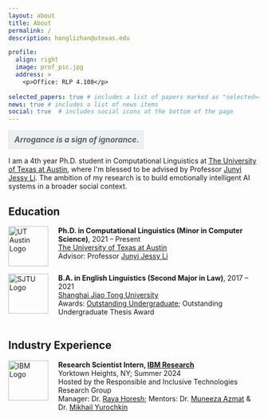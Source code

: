 ```yaml
---
layout: about
title: About
permalink: /
description: honglizhan@utexas.edu

profile:
  align: right
  image: prof_pic.jpg
  address: >
    <p>Office: RLP 4.108</p>
    
selected_papers: true # includes a list of papers marked as "selected={true}"
news: true # includes a list of news items
social: true  # includes social icons at the bottom of the page
---
```


<blockquote style="display: inline-block; margin: 0; padding: 10px; background-color: #ecf0f1; font-style: italic; font-size: 1.1em;"><strong><em>Arrogance is a sign of ignorance.</em></strong></blockquote>

I am a 4th year Ph.D. student in Computational Linguistics at <a href="https://www.utexas.edu/">The University of Texas at Austin</a>, where I'm blessed to be advised by Professor <a href="https://jessyli.com/">Junyi Jessy Li</a>. The ambition of my research is to build emotionally intelligent AI systems in a broader social context.

<div class="education">
  <h2>Education</h2>
    <div class="education-title" style="display: flex; align-items: flex-start; margin-top: 15px;">
      <img src="https://raw.githubusercontent.com/honglizhan/honglizhan.github.io/master/assets/img/University_of_Texas_at_Austin_logo.svg" alt="UT Austin Logo" style="width:80px; height:auto; margin-right:20px;">
      <div>
        <strong>Ph.D. in Computational Linguistics (Minor in Computer Science)</strong>, 2021 &ndash; Present
        <br>
        <a href="https://www.utexas.edu/">The University of Texas at Austin</a>
        <br>
        Advisor: Professor <a href="https://jessyli.com/">Junyi Jessy Li</a>
      </div>
    </div>
    <div class="education-title" style="display: flex; align-items: flex-start; margin-top: 15px;">
      <img src="https://raw.githubusercontent.com/honglizhan/honglizhan.github.io/master/assets/img/sjtu_banner_red.svg" alt="SJTU Logo" style="width:80px; height:auto; margin-right:20px;">
      <div>
        <strong>B.A. in English Linguistics (Second Major in Law)</strong>, 2017 &ndash; 2021
        <br>
        <a href="https://en.sjtu.edu.cn/">Shanghai Jiao Tong University</a>
        <br>
        Awards: <a href="https://sfl.sjtu.edu.cn/Data/View/5045">Outstanding Undergraduate</a>; Outstanding Undergraduate Thesis Award
      </div>
    </div>
</div>

<br/>

<div class="education">
  <h2>Industry Experience</h2>
  <div class="experience-title" style="display: flex; align-items: flex-start; margin-top: 15px;">
    <img src="https://upload.wikimedia.org/wikipedia/commons/5/51/IBM_logo.svg" alt="IBM Logo" style="width:80px; height:auto; margin-right:20px;">
    <div>
      <strong>Research Scientist Intern, <a href="https://research.ibm.com/">IBM Research</a></strong>
      <br>
      Yorktown Heights, NY; Summer 2024
      <br>
      Hosted by the Responsible and Inclusive Technologies Research Group
      <br>
      Manager: Dr. <a href="https://www.linkedin.com/in/raya-horesh/">Raya Horesh</a>; Mentors: Dr. <a href="https://www.linkedin.com/in/muneeza-azmat-b4702851">Muneeza Azmat</a> & Dr. <a href="https://moonfolk.github.io/">Mikhail Yurochkin</a>
    </div>
  </div>
</div>

<!---- 
<br/>

<div class="education">
  <h2>Research Highlights</h2>
    &ensp;&ensp;&ensp;&ensp;Understanding emotions is crucial in assessing one's well-being. How do people feel about and make sense of what took place in their lives during crises? In our work investigating emotional tolls caused by COVID-19 <a href="https://aclanthology.org/2022.emnlp-main.642/">(Zhan et al., EMNLP 2022)</a>, we developed models that could jointly predict fine-grained emotion given social media text, and generate a description of what triggered the emotion. Nevertheless, the same event can often result in different emotional experiences, based on an individual's subjective evaluations or appraisals.
    <br>
    &ensp;&ensp;&ensp;&ensp;In follow-up work <a href="https://aclanthology.org/2023.findings-emnlp.962/">(Zhan et al., EMNLP 2023 Findings)</a>, we found that state-of-the-art LLMs were on par with (and in some cases better than) lay people in uncovering the implicit cognitive information for emotional understanding. Having established such cognitive capabilities, we can subsequently zoom in on the specific negative appraisals which lead to negative emotions, and try to change them by offering targeted reappraisals. Based on the cognitive appraisal theories of emotions, this provides a precise, principled way to help regulate someone's emotions. In our most recent work <a href="https://arxiv.org/abs/2404.01288">(Zhan et al., 2024)</a>, we dived into instilling such cognitive reappraisal abilities into LLMs. Our extensive expert evaluations (with practicing psychologists holding advanced degrees) revealed that even LLMs at smaller scales (e.g., 7 billion) can generate cognitive reappraisals that significantly outperform human-written ones if we guide them with psychologically-informed instructions. These findings underscore the potential of AI systems for emotional support and mental well-being.
</div>
-->


<style>
  .education-title {
    overflow: auto;
  }
  .education-title:first-of-type {
    margin-top: 15px;
  }
  .education-title:nth-of-type(2) {
    margin-top: 10px;
  }
  .education strong {
    font-weight: bold;
  }
</style>
